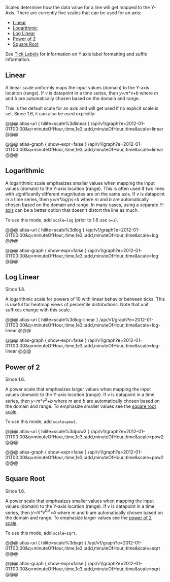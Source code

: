 Scales determine how the data value for a line will get mapped to the Y-Axis.
There are currently five scales that can be used for an axis:

* [Linear](#linear)
* [Logarithmic](#logarithmic)
* [Log Linear](#log-linear)
* [Power of 2](#power-of-2)
* [Square Root](#square-root)

See [Tick Labels](tick.md) for information on Y axis label formatting and suffix information.

## Linear

A linear scale uniformly maps the input values (domain) to the Y-axis location (range).
If _v_ is datapoint in a time series, then _y=m*v+b_ where _m_ and _b_ are automatically
chosen based on the domain and range.

This is the default scale for an axis and will get used if no explicit scale is set. Since
1.6, it can also be used explicitly:

@@@ atlas-uri { hilite=scale%3dlinear }
/api/v1/graph?e=2012-01-01T00:00&q=minuteOfHour,:time,1e3,:add,minuteOfHour,:time&scale=linear
@@@

@@@ atlas-graph { show-expr=false }
/api/v1/graph?e=2012-01-01T00:00&q=minuteOfHour,:time,1e3,:add,minuteOfHour,:time&scale=linear
@@@

## Logarithmic

A logarithmic scale emphasizes smaller values when mapping the input values (domain) to the
Y-axis location (range). This is often used if two lines with significantly different magnitudes
are on the same axis. If _v_ is datapoint in a time series, then _y=m*log(v)+b_ where _m_
and _b_ are automatically chosen based on the domain and range. In many cases, using a separate
[Y-axis](multi-y.md) can be a better option that doesn't distort the line as much.

To use this mode, add `scale=log` (prior to 1.6 use `o=1`).

@@@ atlas-uri { hilite=scale%3dlog }
/api/v1/graph?e=2012-01-01T00:00&q=minuteOfHour,:time,1e3,:add,minuteOfHour,:time&scale=log
@@@

@@@ atlas-graph { show-expr=false }
/api/v1/graph?e=2012-01-01T00:00&q=minuteOfHour,:time,1e3,:add,minuteOfHour,:time&scale=log
@@@

## Log Linear

Since 1.8.

A logarithmic scale for powers of 10 with linear behavior between ticks. This is useful for
heatmap views of percentile distributions. Note that unit suffixes change with this scale.

@@@ atlas-uri { hilite=scale%3dlog-linear }
/api/v1/graph?e=2012-01-01T00:00&q=minuteOfHour,:time,1e3,:add,minuteOfHour,:time&scale=log-linear
@@@

@@@ atlas-graph { show-expr=false }
/api/v1/graph?e=2012-01-01T00:00&q=minuteOfHour,:time,1e3,:add,minuteOfHour,:time&scale=log-linear
@@@

## Power of 2

Since 1.6.

A power scale that emphasizes larger values when mapping the input values (domain) to the
Y-axis location (range). If _v_ is datapoint in a time series, then _y=m*v<sup>2</sup>+b_
where _m_ and _b_ are automatically chosen based on the domain and range. To emphasize smaller
values see the [square root scale](#square-root).

To use this mode, add `scale=pow2`.

@@@ atlas-uri { hilite=scale%3dpow2 }
/api/v1/graph?e=2012-01-01T00:00&q=minuteOfHour,:time,1e3,:add,minuteOfHour,:time&scale=pow2
@@@

@@@ atlas-graph { show-expr=false }
/api/v1/graph?e=2012-01-01T00:00&q=minuteOfHour,:time,1e3,:add,minuteOfHour,:time&scale=pow2
@@@

## Square Root

Since 1.6.

A power scale that emphasizes smaller values when mapping the input values (domain) to the
Y-axis location (range). If _v_ is datapoint in a time series, then _y=m*v<sup>0.5</sup>+b_
where _m_ and _b_ are automatically chosen based on the domain and range. To emphasize larger
values see the [power of 2 scale](#power-of-2).

To use this mode, add `scale=sqrt`.

@@@ atlas-uri { hilite=scale%3dsqrt }
/api/v1/graph?e=2012-01-01T00:00&q=minuteOfHour,:time,1e3,:add,minuteOfHour,:time&scale=sqrt
@@@

@@@ atlas-graph { show-expr=false }
/api/v1/graph?e=2012-01-01T00:00&q=minuteOfHour,:time,1e3,:add,minuteOfHour,:time&scale=sqrt
@@@
